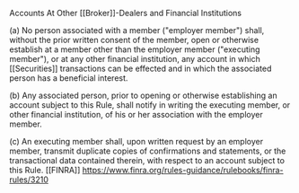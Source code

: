 Accounts At Other [[Broker]]-Dealers and Financial Institutions

(a) No person associated with a member ("employer member") shall, without the prior written consent of the member, open or otherwise establish at a member other than the employer member ("executing member"), or at any other financial institution, any account in which [[Securities]] transactions can be effected and in which the associated person has a beneficial interest.

(b) Any associated person, prior to opening or otherwise establishing an account subject to this Rule, shall notify in writing the executing member, or other financial institution, of his or her association with the employer member.

(c) An executing member shall, upon written request by an employer member, transmit duplicate copies of confirmations and statements, or the transactional data contained therein, with respect to an account subject to this Rule. [[FINRA]]
https://www.finra.org/rules-guidance/rulebooks/finra-rules/3210